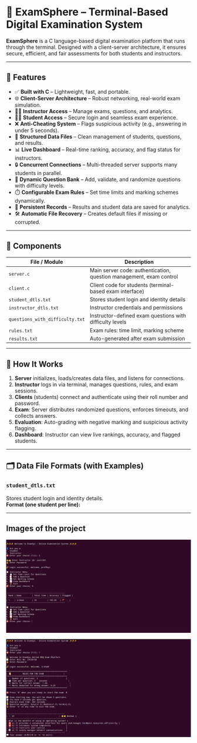 # 📝 ExamSphere – Terminal-Based Digital Examination System

**ExamSphere** is a C language-based digital examination platform that runs through the terminal. Designed with a client-server architecture, it ensures secure, efficient, and fair assessments for both students and instructors.

---

## 🚀 Features

- ✅ **Built with C** – Lightweight, fast, and portable.
- 🌐 **Client-Server Architecture** – Robust networking, real-world exam simulation.
- 👨‍🏫 **Instructor Access** – Manage exams, questions, and analytics.
- 🧑‍🎓 **Student Access** – Secure login and seamless exam experience.
- ❌ **Anti-Cheating System** – Flags suspicious activity (e.g., answering in under 5 seconds).
- 📁 **Structured Data Files** – Clean management of students, questions, and results.
- 📊 **Live Dashboard** – Real-time ranking, accuracy, and flag status for instructors.
- 🔒 **Concurrent Connections** – Multi-threaded server supports many students in parallel.
- 📝 **Dynamic Question Bank** – Add, validate, and randomize questions with difficulty levels.
- ⏱️ **Configurable Exam Rules** – Set time limits and marking schemes dynamically.
- 🧾 **Persistent Records** – Results and student data are saved for analytics.
- 🛠️ **Automatic File Recovery** – Creates default files if missing or corrupted.

---

## 🧱 Components

| File / Module                   | Description                                                           |
|----------------------------------|-----------------------------------------------------------------------|
| `server.c`                      | Main server code: authentication, question management, exam control   |
| `client.c`                      | Client code for students (terminal-based exam interface)              |
| `student_dtls.txt`              | Stores student login and identity details                             |
| `instructor_dtls.txt`           | Instructor credentials and permissions                                |
| `questions_with_difficulty.txt`  | Instructor-defined exam questions with difficulty levels              |
| `rules.txt`                     | Exam rules: time limit, marking scheme                                |
| `results.txt`                   | Auto-generated after exam submission                                  |

---

## 🔧 How It Works

1. **Server** initializes, loads/creates data files, and listens for connections.
2. **Instructor** logs in via terminal, manages questions, rules, and exam sessions.
3. **Clients** (students) connect and authenticate using their roll number and password.
4. **Exam**: Server distributes randomized questions, enforces timeouts, and collects answers.
5. **Evaluation**: Auto-grading with negative marking and suspicious activity flagging.
6. **Dashboard**: Instructor can view live rankings, accuracy, and flagged students.

---

## 🗂️ Data File Formats (with Examples)

### `student_dtls.txt`
Stores student login and identity details.  
**Format (one student per line):** 



---
## Images of the project

![alt text](image.png)

![alt text](image-1.png)

